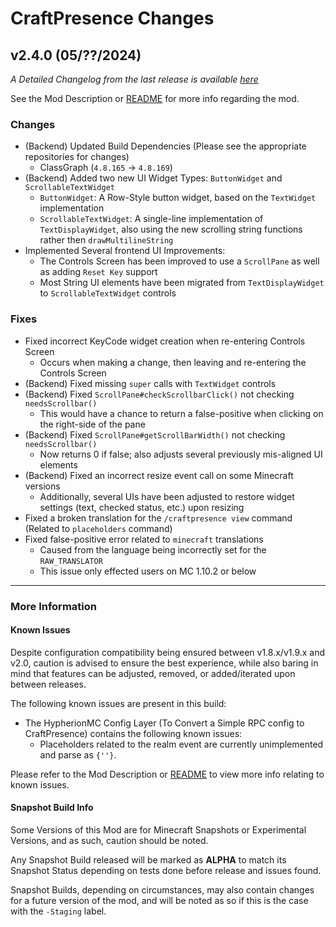 # CraftPresence Changes

## v2.4.0 (05/??/2024)

_A Detailed Changelog from the last release is
available [here](https://gitlab.com/CDAGaming/CraftPresence/-/compare/release%2Fv2.3.5...release%2Fv2.4.0)_

See the Mod Description or [README](https://gitlab.com/CDAGaming/CraftPresence) for more info regarding the mod.

### Changes

* (Backend) Updated Build Dependencies (Please see the appropriate repositories for changes)
    * ClassGraph (`4.8.165` -> `4.8.169`)
* (Backend) Added two new UI Widget Types: `ButtonWidget` and `ScrollableTextWidget`
    * `ButtonWidget`: A Row-Style button widget, based on the `TextWidget` implementation
    * `ScrollableTextWidget`: A single-line implementation of `TextDisplayWidget`, also using the new scrolling string
      functions rather then `drawMultilineString`
* Implemented Several frontend UI Improvements:
    * The Controls Screen has been improved to use a `ScrollPane` as well as adding `Reset Key` support
    * Most String UI elements have been migrated from `TextDisplayWidget` to `ScrollableTextWidget` controls

### Fixes

* Fixed incorrect KeyCode widget creation when re-entering Controls Screen
    * Occurs when making a change, then leaving and re-entering the Controls Screen
* (Backend) Fixed missing `super` calls with `TextWidget` controls
* (Backend) Fixed `ScrollPane#checkScrollbarClick()` not checking `needsScrollbar()`
    * This would have a chance to return a false-positive when clicking on the right-side of the pane
* (Backend) Fixed `ScrollPane#getScrollBarWidth()` not checking `needsScrollbar()`
    * Now returns 0 if false; also adjusts several previously mis-aligned UI elements
* (Backend) Fixed an incorrect resize event call on some Minecraft versions
    * Additionally, several UIs have been adjusted to restore widget settings (text, checked status, etc.) upon resizing
* Fixed a broken translation for the `/craftpresence view` command (Related to `placeholders` command)
* Fixed false-positive error related to `minecraft` translations
    * Caused from the language being incorrectly set for the `RAW_TRANSLATOR`
    * This issue only effected users on MC 1.10.2 or below

___

### More Information

#### Known Issues

Despite configuration compatibility being ensured between v1.8.x/v1.9.x and v2.0,
caution is advised to ensure the best experience, while also baring in mind that features can be adjusted, removed, or
added/iterated upon between releases.

The following known issues are present in this build:

* The HypherionMC Config Layer (To Convert a Simple RPC config to CraftPresence) contains the following known issues:
    * Placeholders related to the realm event are currently unimplemented and parse as `{''}`.

Please refer to the Mod Description or [README](https://gitlab.com/CDAGaming/CraftPresence) to view more info relating
to known issues.

#### Snapshot Build Info

Some Versions of this Mod are for Minecraft Snapshots or Experimental Versions, and as such, caution should be noted.

Any Snapshot Build released will be marked as **ALPHA** to match its Snapshot Status depending on tests done before
release
and issues found.

Snapshot Builds, depending on circumstances, may also contain changes for a future version of the mod, and will be noted
as so if this is the case with the `-Staging` label.
